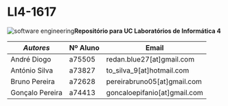 # LI4-1617

![software engineering][logo]**Repositório para UC Laboratórios de Informática 4**


|*Autores*        |Nº Aluno |  Email                        |
|-----------------|---------|-------------------------------|
| André Diogo     | a75505  | redan.blue27[at]gmail.com     |
| António Silva   | a73827  | to_silva_9[at]hotmail.com     |
| Bruno Pereira   | a72628  | pereirabruno05[at]gmail.com   |
| Gonçalo Pereira | a74413  | goncaloepifanio[at]gmail.com  |



[logo]:http://chakkrit.com/assets/research.png

